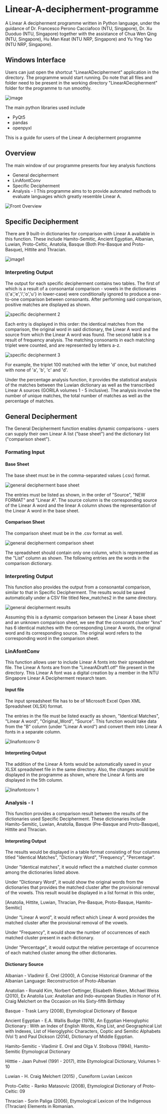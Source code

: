 # Linear-A-decipherment-programme 
A Linear A decipherment programme written in Python language, under the guidance of Dr. Francesco Perono Cacciafoco (NTU, Singapore), Dr. Xu Duoduo (NTU, Singapore) together with the assistance of Chua Wen Qing (NTU, Singapore), Hu Man Keat (NTU NRP, Singapore) and Yu Ying Yao (NTU NRP, Singapore). 

## Windows Interface
Users can just open the shortcut "LinearADecipherment" application in the directory. The programme would start running. Do note that all files and folder need to be present in the working directory "LinearADecipherment" folder for the programme to run smoothly.

![image](https://user-images.githubusercontent.com/79370985/111020634-57a27e00-8402-11eb-80a4-1f56cc95f50a.png)


The main python libraries used include
   - PyQt5
   - pandas
   - openpyxl
  
This is a guide for users of the Linear A decipherment programme

## Overview 
The main window of our programme presents four key analysis functions 
   - General decipherment
   - LinAfontConv
   - Specific Decipherment
   - Analysis - I
This programme aims to to provide automated methods to evaluate languages which greatly resemble Linear A.

![Front Overview](https://user-images.githubusercontent.com/79370985/108601868-e4e14c80-73d9-11eb-90b3-6dd2fafe52f8.JPG)


## Specific Decipherment
There are 9 built-in dictionaries for comparison with Linear A available in this function. These include Hamito-Semitic, Ancient Egyptian, Albanian, Luwian, Proto-Celtic, Anatolia, Basque (Both Pre-Basque and Proto-Basque), Hittite and Thracian.

![image1](https://user-images.githubusercontent.com/79370985/110068897-a1abb400-7db1-11eb-8dba-a859c6e41688.JPG)

### Interpreting Output
The output for each specific decipherment contains two tables. The first of which is a result of a consonantal comparison - vowels in the dictionaries ({'a','e','i','o','u'} in lower-case) were conditionally ignored to produce a one-to-one comparison between consonants. After performing said comparison, positive matches are displayed as shown.

![specific decipherment 2](https://user-images.githubusercontent.com/79370985/108601925-2bcf4200-73da-11eb-80e7-f0e8058fa752.JPG)

Each entry is displayed in this order: the identical matches from the comparison, the original word in said dictionary, the Linear A word and the source from which the Linear A word was found. 
The second table is a result of frequency analysis. The matching consonants in each matching triplet were counted, and are represented by letters a-z.

![specific decipherment 3](https://user-images.githubusercontent.com/79370985/108601933-3984c780-73da-11eb-95b0-99922e30bced.JPG)

For example, the triplet 100 matched with the letter 'd' once, but matched with none of 'a', 'b', 'c' and 'd'.

Under the percentage analysis function, it provides the statistical analysis of the matches between the Luwian dictionary as well as the transcribed Linear A sources (GORILA volumes 1 - 5 inclusive). The analysis involve the number of unique matches, the total number of matches as well as the percentage of matches.

## General Decipherment 
The General Decipherment function enables dynamic comparisons - users can supply their own Linear A list ("base sheet") and the dictionary list ("comparison sheet"). 

### Formating Input

#### Base Sheet
The base sheet must be in the comma-separated values (.csv) format. 

![general decipherment base sheet](https://user-images.githubusercontent.com/79370985/108602016-bb74f080-73da-11eb-8ea2-968a35b7cf64.JPG)

The entries must be listed as shown, in the order of "Source", "NEW FORMAT" and "Linear A". The source column is the corresponding source of the Linear A word and the linear A column shows the representation of the Linear A word in the base sheet.

#### Comparison Sheet
The comparison sheet must be in the .csv format as well. 

![general decipherment comparison sheet](https://user-images.githubusercontent.com/79370985/108602029-caf43980-73da-11eb-8ff5-fa6c19ccff78.JPG)

The spreadsheet should contain only one column, which is represented as the "List" column as shown. The following entries are the words in the comparison dictionary.

### Interpreting Output
This function also provides the output from a consonantal comparison, similar to that in Specific Decipherment. The results would be saved automatically under a CSV file titled New_matches2 in the same directory.

![general decipherment results](https://user-images.githubusercontent.com/79370985/108602113-32aa8480-73db-11eb-9b79-1b18d74f683b.JPG)

Assuming this is a dynamic comparison between the Linear A base sheet and an unknown comparison sheet, we see that the consonant cluster "kns" has 6 identical matches with the corresponding Linear A words, the original word and its corresponding source. The original word refers to the corresponding word in the comparison sheet.

### LinAfontConv

This function allows user to include Linear A fonts into their spreadsheet file. The Linear A fonts are from the "LinearADraft1.otf" file present in the directory. This Linear A font was a digital creation by a member in the NTU Singapore Linear A  Decipherment research team.

#### Input file

The input spreadsheet file has to be of Microsoft Excel Open XML Spreadsheet (XLSX) format.

The entries in the file must be listed exactly as shown, "Identical Matches", "Linear A word", "Original_Word", "Source". This function would take data from the "B" column (under "Linear A word") and convert them into Linear A fonts in a separate column.

![linafontconv 0](https://user-images.githubusercontent.com/79370985/108615706-b008e000-7441-11eb-95e0-b3410acf6a72.JPG)

#### Interpreting Output

The addition of the Linear A fonts would be automatically saved in your XLSX spreadsheet file in the same directory. Also, the changes would be displayed in the programme as shown, where the Linear A fonts are displayed in the 5th column.

![linafontconv 1](https://user-images.githubusercontent.com/79370985/108615709-b9924800-7441-11eb-812a-46205e4eb9ad.JPG)

### Analysis - I

This function provides a comparison result between the results of the dictionaries used Specific Decipherment. These dictionaries include Hamito-Semitic, Luwian, Anatolia, Basque (Pre-Basque and Proto-Basque), Hittite and Thracian.

#### Interpreting Output

The results would be displayed in a table format consisting of four columns titled "Identical Matches", "Dictionary Word", "Frequency", "Percentage".

Under "Identical matches", it would reflect the a matched cluster common among the dictionaries listed above. 

Under "Dictionary Word", it would show the original words from the dictionaries that provides the matched cluster after the provisional removal of the vowels. This result would be displayed in a list format in this order,

[Anatolia, Hittite, Luwian, Thracian, Pre-Basque, Proto-Basque, Hamito-Semitic]

Under "Linear A word", it would reflect which Linear A word provides the matched cluster after the provisional removal of the vowels.

Under "Frequency", it would show the number of occurrences of each matched cluster present in each dictionary.

Under "Percentage", it would output the relative percentage of occurrence of each matched cluster among the other dictionaries.


#### Dictionary Source
Albanian - Vladimir E. Orel (2000), A Concise Historical Grammar of the Albanian Language: Reconstruction of Proto-Albanian

Anatolian - Ronald Kim, Norbert Oettinger, Elisabeth Rieken, Michael Weiss (2010), Ex Anatolia Lux: Anatolian and Indo-european Studies in Honor of H. Craig Melchert on the Occasion on His Sixty-fifth Birthday

Basque - Trask Larry (2008), Etymological Dictionary of Basque

Ancient Egyptian - E.A. Wallis Budge (1978), An Egyptian Hieroglyphic Dictionary : With an Index of English Words, King List, and Geographical List with Indexes, List of Hieroglyphic Characters, Coptic and Semitic Alphabets (Vol 1) and Paul Dickson (2014), Dictionary of Middle Egyptian.

Hamito-Semitic - Vladimir E. Orel and  Olga V. Stolbova (1994), Hamito-Semitic Etymological Dictionary

Hitttie - Jaan Puhvel (1991 - 2017),  ittite Etymological Dictionary, Volumes 1-10

Luwian - H. Craig Melchert (2015) , Cuneiform Luvian Lexicon

Proto-Celtic - Ranko Matasovic (2008), Etymological Dictionary of Proto-Celtic: 09

Thracian - Sorin Paliga (2006), Etymological Lexicon of the Indigenous (Thracian) Elements in Romanian.










